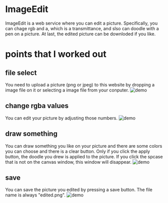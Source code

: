# ImageEdit
ImageEdit is a web service where you can edit a picture. Specifically, you can chage rgb and a, which is a transmittance, and slso can doodle with a pen on a picture. At last, the edited picture can be downloded if you like.

# points that I worked out

## file select
You need to upload a picture (png or jpeg) to this website by dropping a image file on it or selecting a image file from your conputer.
![demo](https://github.com/KengoShimizu/ImageEdit/tree/master/file_select.mov.gif)

## change rgba values
You can edit your picture by adjusting those numbers.
![demo](https://github.com/KengoShimizu/ImageEdit/tree/master/rgb_edit.mov.gif) 

## draw something
You can draw something you like on your picture and there are some colors you can choose and there is a clear button. Only if you click the apply button, the doodle you drew is applied to the picture. If you click the spcase that is not on the canvas window, this window will disappear.
![demo](https://github.com/KengoShimizu/ImageEdit/tree/master/draw_edit.mov.gif)

## save
You can save the picture you edited by pressing a save button. The file name is always "edited.png". 
![demo](https://github.com/KengoShimizu/ImageEdit/tree/master/save.mov.gif)
